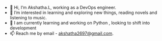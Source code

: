 - 👋 Hi, I’m Akshatha.L, working as a DevOps engineer.
- 👀 I’m interested in learning and exploring new things, reading novels and listening to music.
- 🌱 I am currently learning and working on Python , looking to shift into development
- 📫 Reach me by email - akshatha2697@gmail.com.

<!---
AkShAtHaA-L/AkShAtHaA-L is a ✨ special ✨ repository because its `README.md` (this file) appears on your GitHub profile.
You can click the Preview link to take a look at your changes.
--->
